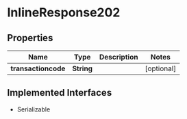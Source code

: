 

# InlineResponse202


## Properties

Name | Type | Description | Notes
------------ | ------------- | ------------- | -------------
**transactioncode** | **String** |  |  [optional]


## Implemented Interfaces

* Serializable


